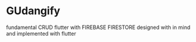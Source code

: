 # GUdangify
fundamental CRUD flutter with FIREBASE FIRESTORE
designed with in mind and implemented with flutter
